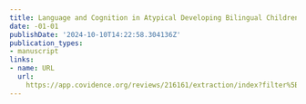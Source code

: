 ```yaml
---
title: Language and Cognition in Atypical Developing Bilingual Children
date: -01-01
publishDate: '2024-10-10T14:22:58.304136Z'
publication_types:
- manuscript
links:
- name: URL
  url: 
    https://app.covidence.org/reviews/216161/extraction/index?filter%5Bstatus%5D=IN_PROGRESS
---
```

